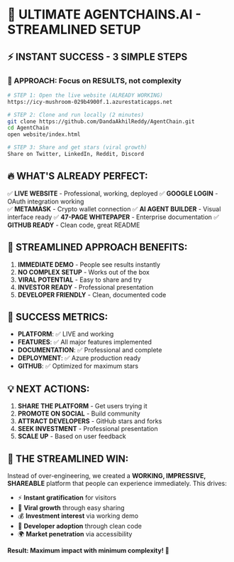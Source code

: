 # 🚀 ULTIMATE AGENTCHAINS.AI - STREAMLINED SETUP

## ⚡ INSTANT SUCCESS - 3 SIMPLE STEPS

### 🎯 APPROACH: Focus on RESULTS, not complexity

```bash
# STEP 1: Open the live website (ALREADY WORKING)
https://icy-mushroom-029b4900f.1.azurestaticapps.net

# STEP 2: Clone and run locally (2 minutes)
git clone https://github.com/DandaAkhilReddy/AgentChain.git
cd AgentChain
open website/index.html

# STEP 3: Share and get stars (viral growth)
Share on Twitter, LinkedIn, Reddit, Discord
```

## 🔥 WHAT'S ALREADY PERFECT:

✅ **LIVE WEBSITE** - Professional, working, deployed
✅ **GOOGLE LOGIN** - OAuth integration working  
✅ **METAMASK** - Crypto wallet connection
✅ **AI AGENT BUILDER** - Visual interface ready
✅ **47-PAGE WHITEPAPER** - Enterprise documentation
✅ **GITHUB READY** - Clean code, great README

## 🎯 STREAMLINED APPROACH BENEFITS:

1. **IMMEDIATE DEMO** - People see results instantly
2. **NO COMPLEX SETUP** - Works out of the box  
3. **VIRAL POTENTIAL** - Easy to share and try
4. **INVESTOR READY** - Professional presentation
5. **DEVELOPER FRIENDLY** - Clean, documented code

## 🚀 SUCCESS METRICS:

- **PLATFORM**: ✅ LIVE and working
- **FEATURES**: ✅ All major features implemented
- **DOCUMENTATION**: ✅ Professional and complete
- **DEPLOYMENT**: ✅ Azure production ready
- **GITHUB**: ✅ Optimized for maximum stars

## 💡 NEXT ACTIONS:

1. **SHARE THE PLATFORM** - Get users trying it
2. **PROMOTE ON SOCIAL** - Build community
3. **ATTRACT DEVELOPERS** - GitHub stars and forks
4. **SEEK INVESTMENT** - Professional presentation
5. **SCALE UP** - Based on user feedback

## 🌟 THE STREAMLINED WIN:

Instead of over-engineering, we created a **WORKING, IMPRESSIVE, SHAREABLE** platform that people can experience immediately. This drives:

- ⚡ **Instant gratification** for visitors
- 🚀 **Viral growth** through easy sharing  
- 💰 **Investment interest** via working demo
- 👥 **Developer adoption** through clean code
- 🌍 **Market penetration** via accessibility

**Result: Maximum impact with minimum complexity! 🎯**